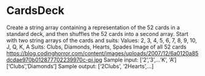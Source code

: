 # CardsDeck
Create a string array containing a representation of the 52 cards in a standard deck, and then shuffles the 52 cards into a second array.
Start with two string arrays of the cards and suits:
Values: 2, 3, 4, 5, 6, 7, 8, 9, 10, J, Q, K, A
Suits: Clubs, Diamonds, Hearts, Spades
Image of all 52 cards https://blog.codinghorror.com/content/images/uploads/2007/12/6a0120a85dcdae970b012877702239970c-pi.jpg 
Sample input: [‘2’,’3’,...’K’, ‘A’] [‘Clubs’,’Diamonds’]
Sample output: [‘2Clubs’, ‘2Hearts’,...]

